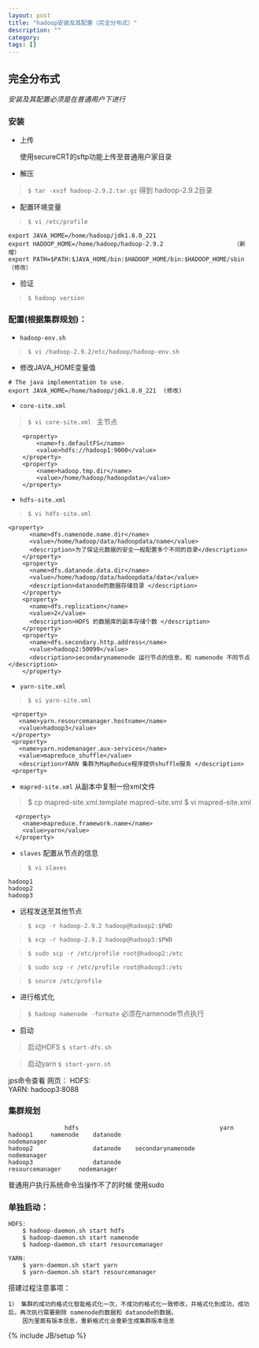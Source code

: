 ```yaml
---
layout: post
title: "hadoop安装及其配置（完全分布式）"
description: ""
category: 
tags: []
---
```


## 完全分布式
*安装及其配置必须是在普通用户下进行*

### 安装
- 上传

    使用secureCRT的sftp功能上传至普通用户家目录
- 解压
>   `$ tar -xvzf hadoop-2.9.2.tar.gz`   得到 hadoop-2.9.2目录
	
- 配置环境变量
>	`$ vi /etc/profile`
```
export JAVA_HOME=/home/hadoop/jdk1.8.0_221
export HADOOP_HOME=/home/hadoop/hadoop-2.9.2					（新增）
export PATH=$PATH:$JAVA_HOME/bin:$HADOOP_HOME/bin:$HADOOP_HOME/sbin		（修改）
```

- 验证
>	`$ hadoop version`

### 配置(根据集群规划)：
- `hadoop-env.sh`
>	`$ vi /hadoop-2.9.2/etc/hadoop/hadoop-env.sh`

-   修改JAVA_HOME变量值
```$xslt
# The java implementation to use.
export JAVA_HOME=/home/hadoop/jdk1.8.0_221	(修改)
```

- `core-site.xml`
>	`$ vi core-site.xml `
	主节点
```$xslt
    <property>
		<name>fs.defaultFS</name>
		<value>hdfs://hadoop1:9000</value>
	</property>
	<property>
		<name>hadoop.tmp.dir</name>
		<value>/home/hadoop/hadoopdata</value>
	</property>
```
- `hdfs-site.xml`
>   `$ vi hdfs-site.xml`
	
```
<property>
      <name>dfs.namenode.name.dir</name>
      <value>/home/hadoop/data/hadoopdata/name</value>
      <description>为了保证元数据的安全一般配置多个不同的目录</description>
    </property>
    <property>
      <name>dfs.datanode.data.dir</name>
      <value>/home/hadoop/data/hadoopdata/data</value>
      <description>datanode的数据存储目录 </description>
    </property>
    <property>
      <name>dfs.replication</name>
      <value>2</value>
      <description>HDFS 的数据库的副本存储个数 </description>
    </property>
    <property>
      <name>dfs.secondary.http.address</name>
      <value>hadoop2:50090</value>
      <description>secondarynamenode 运行节点的信息，和 namenode 不同节点 </description>
    </property>
```
- `yarn-site.xml`
>   `$ vi yarn-site.xml`
 ```$xslt
  <property>
  	<name>yarn.resourcemanager.hostname</name>
  	<value>hadoop3</value>
  </property>
  <property>
  	<name>yarn.nodemanager.aux-services</name>
  	<value>mapreduce_shuffle</value>
  	<description>YARN 集群为MapReduce程序提供shuffle服务 </description>
  <property>
```
- `mapred-site.xml`
	从副本中复制一份xml文件
> 	$ cp mapred-site.xml.template mapred-site.xml
> 	$ vi mapred-site.xml
  
```$xslt
  <property>
    <name>mapreduce.framework.name</name>
    <value>yarn</value>
  </property>
```

- `slaves` 配置从节点的信息
>   `$ vi slaves`
```$xslt
hadoop1
hadoop2
hadoop3
```

- 远程发送至其他节点

>	`$ scp -r hadoop-2.9.2 hadoop@hadoop2:$PWD`

>	`$ scp -r hadoop-2.9.2 hadoop@hadoop3:$PWD`

>	`$ sudo scp -r /etc/profile root@hadoop2:/etc`

>	`$ sudo scp -r /etc/profile root@hadoop3:/etc`

>	`$ source /etc/profile`

- 进行格式化

>	`$ hadoop namenode -formate` 必须在namenode节点执行

- 启动

>	启动HDFS		 `$ start-dfs.sh `

>	启动yarn		 `$ start-yarn.sh`

jps命令查看
	网页： 
		HDFS:  
		YARN: hadoop3:8088

### 集群规划
```$xslt
                hdfs										yarn
hadoop1		namenode	datanode												nodemanager
hadoop2 				datanode	secondarynamenode							nodemanager
hadoop3					datanode							resourcemanager		nodemanager
```

普通用户执行系统命令当操作不了的时候 使用sudo


### 单独启动：
	HDFS:
		$ hadoop-daemon.sh start hdfs
		$ hadoop-daemon.sh start namenode
		$ hadoop-daemon.sh start resourcemanager

	YARN:
		$ yarn-daemon.sh start yarn
		$ yarn-daemon.sh start resourcemanager

搭建过程注意事项：

    1） 集群的成功的格式化智能格式化一次，不成功的格式化一致修改，并格式化到成功，成功后，再次执行需要删除 namenode的数据和 datanode的数据。
		因为里面有版本信息，重新格式化会重新生成集群版本信息




{% include JB/setup %}
